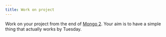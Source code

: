 ```yaml
---
title: Work on project
---
```


Work on your project from the end of [Mongo 2](/mongo2). Your aim is to have a simple thing that actually works by Tuesday.